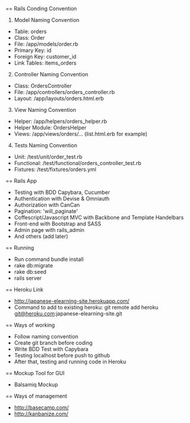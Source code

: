 == Rails Conding Convention

1. Model Naming Convention

* Table: orders
* Class: Order
* File: /app/models/order.rb
* Primary Key: id
* Foreign Key: customer_id
* Link Tables: items_orders

2. Controller Naming Convention

* Class: OrdersController
* File: /app/controllers/orders_controller.rb
* Layout: /app/layouts/orders.html.erb

3. View Naming Convention

* Helper: /app/helpers/orders_helper.rb
* Helper Module: OrdersHelper
* Views: /app/views/orders/… (list.html.erb for example)

4. Tests Naming Convention

* Unit: /test/unit/order_test.rb
* Functional: /test/functional/orders_controller_test.rb
* Fixtures: /test/fixtures/orders.yml

== Rails App

* Testing with BDD Capybara, Cucumber
* Authentication with Devise & Omniauth
* Authorization with CanCan
* Pagination: 'will_paginate'
* Coffescript/Javascript MVC with Backbone and Template Handelbars
* Front-end with Bootstrap and SASS
* Admin page with rails_admin
* And others (add later)

== Running
* Run command bundle install
* rake db:migrate
* rake db:seed
* rails server

== Heroku Link
* http://japanese-elearning-site.herokuapp.com/
* Command to add to existing heroku: git remote add heroku git@heroku.com:japanese-elearning-site.git 


== Ways of working
* Follow naming convention
* Create git branch before coding
* Write BDD Test with Capybara
* Testing localhost before push to github
* After that, testing and running code in Heroku

== Mockup Tool for GUI
* Balsamiq Mockup

== Ways of management
* http://basecamp.com/
* http://kanbanize.com/
